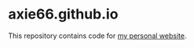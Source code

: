 # axie66.github.io

This repository contains code for [my personal website](https://axie66.github.io).
